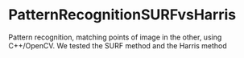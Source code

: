 # PatternRecognitionSURFvsHarris
Pattern recognition, matching points of image in the other, using C++/OpenCV. We tested the SURF method and the Harris method
